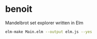 # benoit
Mandelbrot set explorer written in Elm

```bash
elm-make Main.elm --output elm.js --yes
```
